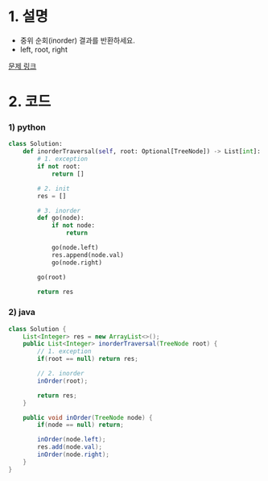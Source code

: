 # 1. 설명
- 중위 순회(inorder) 결과를 반환하세요.
- left, root, right


[문제 링크](https://leetcode.com/problems/binary-tree-inorder-traversal/)


# 2. 코드
### 1) python
```python
class Solution:
    def inorderTraversal(self, root: Optional[TreeNode]) -> List[int]:
        # 1. exception
        if not root:
            return []

        # 2. init
        res = []

        # 3. inorder
        def go(node):
            if not node:
                return

            go(node.left)
            res.append(node.val)
            go(node.right)

        go(root)

        return res 
```

### 2) java
```java
class Solution {
    List<Integer> res = new ArrayList<>();
    public List<Integer> inorderTraversal(TreeNode root) {
        // 1. exception
        if(root == null) return res;

        // 2. inorder
        inOrder(root);

        return res;
    }

    public void inOrder(TreeNode node) {
        if(node == null) return;

        inOrder(node.left);
        res.add(node.val);
        inOrder(node.right);
    }
}
```